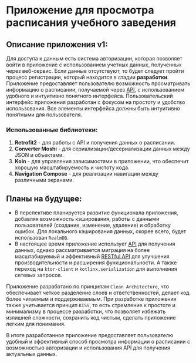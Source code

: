 # Приложение для просмотра расписания учебного заведения

## Описание приложения v1:
Для доступа к данным есть система авторизации, которая позволяет войти в приложение с использованием учетных данных, полученных через веб-сервис. Если данные отсутствуют, то будет следует пройти процесс регистрации, который находится в стадии **разработки**.
Приложение предоставляет пользователю возможность просматривать информацию о расписании, получаемой через [API](https://github.com/FredNekrasov/service_for_storing_schedules/tree/ForMobile), с использованием удобного и интуитивно понятного интерфейса.
Пользовательский интерфейс приложения разработан с фокусом на простоту и удобство использования. Все элементы интерфейса должны быть интуитивно понятными для пользователя.

### Использованные библиотеки:
1. **Retrofit2** - для работы с API и получения данных о расписании.
2. **Converter Moshi** - для сериализации/десериализации данных между JSON и объектами.
3. **Koin** - для управления зависимостями в приложении, что обеспечит хорошую масштабируемость и чистоту кода.
4. **Navigation Compose** - для реализации навигации между различными экранами.

Планы на будущее:
-
- В перспективе планируется развитие функционала приложения, добавляя возможность кэширования, работы с данными пользователей (создание, изменение, удаление) и обработку ошибок. Для локального кэширования данных, скорее всего, будет использован `RealmDB`.
- В настоящее время приложение использует [API](https://github.com/FredNekrasov/service_for_storing_schedules/tree/ForMobile) для получения данных, однако рассматривается миграция на более масштабируемый и эффективный [RESTful API](https://github.com/FredNekrasov/service_for_storing_schedules) для улучшения производительности и расширения функциональности. А также переход на `ktor-client` и `kotlinx.serialization` для выполнения сетевых запросов.

Приложение разработано по принципам `Clean Architecture`, что обеспечивает четкое разделение слоев и ответственностей, делает код более читаемым и поддерживаемым. При разработке приложения также учитывается принцип `KISS`, то есть стремление к простоте и минимализму в процессе разработки, что позволяет избежать излишней сложности, сохранить код чистым, сделать приложение легким для понимания.

В итоге разработанное приложение предоставляет пользователю удобный и эффективный способ просмотра информации о расписании с возможностью авторизации и использования API для получения актуальных данных.
